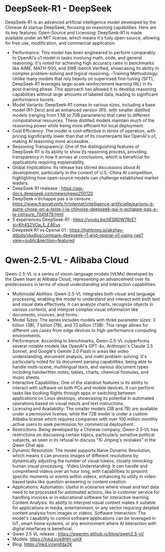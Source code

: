 # DeepSeek-R1 - DeepSeek 
DeepSeek-R1 is an advanced artificial intelligence model developed by the Chinese AI startup DeepSeek, focusing on reasoning capabilities. Here are its key features:
Open-Source and Licensing: DeepSeek-R1 is made available under an MIT license, which means it's fully open-source, allowing for free use, modification, and commercial application. 
  - Performance: This model has been engineered to perform comparably to OpenAI's o1 model in tasks involving math, code, and general reasoning. It's noted for achieving high accuracy rates in benchmarks like AIME, MATH-500, and SWE-bench Verified, showcasing its ability in complex problem-solving and logical reasoning.
  -Training Methodology: Unlike many models that rely heavily on supervised fine-tuning (SFT), DeepSeek-R1 leverages large-scale reinforcement learning (RL) in its post-training phase. This approach has allowed it to develop reasoning capabilities without large amounts of labeled data, leading to significant performance boosts.
  - Model Variants: DeepSeek-R1 comes in various sizes, including a base model (R1-Zero) and an enhanced version (R1), with smaller distilled models (ranging from 1.5B to 70B parameters) that cater to different computational resources. These distilled models maintain much of the reasoning power while being more efficient for local deployment.
  - Cost Efficiency: The model is cost-effective in terms of operation, with pricing significantly lower than that of its counterparts like OpenAI's o1, making AI reasoning more accessible.
  - Reasoning Transparency: One of the distinguishing features of DeepSeek-R1 is its ability to show its reasoning process, providing transparency in how it arrives at conclusions, which is beneficial for applications requiring explainability.
  - Global Implications: Its release has stirred discussions about AI development, particularly in the context of U.S.-China AI competition, highlighting how open-source models can challenge established market leaders.
  - DeepSeek R1 realease : https://api-docs.deepseek.com/news/news250120
  - DeepSeek n'échappe pas à la censure : https://www.francetvinfo.fr/internet/intelligence-artificielle/parlons-d-autre-chose-on-a-teste-l-ia-chinoise-deepseek-qui-n-echappe-pas-a-la-censure_7041479.html
  - 5 expériences DeepSeek-R1 : https://youtu.be/liESRDW7RrE?si=Kh4S2VOa_E_EAEus
  - Deepseek R1 vs Openai 01 : https://lightning.ai/akshay-ddods/studios/compare-deepseek-r1-and-openai-o1-using-rag?view=public&section=featured

# Qwen-2.5-VL - Alibaba Cloud 
Qwen-2.5-VL is a series of vision-language models (VLMs) developed by the Qwen team at Alibaba Cloud, representing an advancement over its predecessors in terms of visual understanding and interaction capabilities. 
  - Multimodal Abilities: Qwen-2.5-VL integrates both visual and language processing, enabling the model to understand and interact with both text and visual data effectively. It can analyze charts, recognize objects in various contexts, and interpret complex visual information like documents, invoices, and forms.
  - Model Sizes: The series includes models with three parameter sizes: 3 billion (3B), 7 billion (7B), and 72 billion (72B). This range allows for different use cases from edge devices to high-performance computing environments.
  - Performance: According to benchmarks, Qwen-2.5-VL outperforms several notable models like OpenAI's GPT-4o, Anthropic's Claude 3.5 Sonnet, and Google's Gemini 2.0 Flash in areas like video understanding, document analysis, and math problem-solving. It's particularly noted for its document parsing capabilities, being able to handle multi-scene, multilingual texts, and various document types including handwritten notes, tables, charts, chemical formulas, and music sheets.
  - Interactive Capabilities: One of the standout features is its ability to interact with software on both PCs and mobile devices. It can perform tasks like booking flights through apps or switching between applications on Linux desktops, showcasing its potential in automated operations based on visual inputs and text instructions.
  - Licensing and Availability: The smaller models (3B and 7B) are available under a permissive license, while the 72B model is under a custom Alibaba license which requires companies with over 100 million monthly active users to seek permission for commercial deployment.
  - Restrictions: Being developed by a Chinese company, Qwen-2.5-VL has restrictions on discussing certain topics, particularly sensitive political subjects, as seen in its refusal to discuss "Xi Jinping's mistakes" in the Qwen Chat app.
  - Dynamic Resolution: The model supports Naive Dynamic Resolution, which means it can process images of different resolutions by dynamically adjusting the number of visual tokens, closely mimicking human visual processing.
  -Video Understanding: It can handle and comprehend videos over an hour long, with capabilities to pinpoint specific moments or events within videos, enhancing its utility in video-based tasks like question answering or content creation.
  - Applications:
Automation: Useful in scenarios where visual and text data need to be processed for automated actions, like in customer service for handling invoices or in educational software for interactive learning.
Content Analysis: Its ability to interpret visual content makes it suitable for applications in media, entertainment, or any sector requiring detailed content analysis from images or videos.
Software Interaction: The model's capability to control software applications can be leveraged in IoT, smart home systems, or any environment where AI interaction with digital interfaces is beneficial.
  - Qwen 2.5 VL release : https://qwenlm.github.io/blog/qwen2.5-vl/
  - Models: https://lnkd.in/e9HH-umX
  - Blog: https://lnkd.in/erqfda2K


